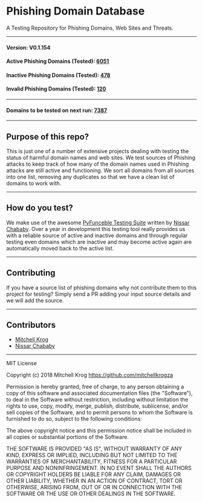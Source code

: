 # Phishing Domain Database

A Testing Repository for Phishing Domains, Web Sites and Threats.

_______________
#### Version: V0.1.154
#### Active Phishing Domains (Tested): [6051](https://raw.githubusercontent.com/mitchellkrogza/Phishing.Database/master/phishing-domains-ACTIVE.txt)
#### Inactive Phishing Domains (Tested): [478](https://raw.githubusercontent.com/mitchellkrogza/Phishing.Database/master/phishing-domains-INACTIVE.txt)
#### Invalid Phishing Domains (Tested): [120](https://raw.githubusercontent.com/mitchellkrogza/Phishing.Database/master/phishing-domains-INVALID.txt)
*****************************
#### Domains to be tested on next run: [7387](https://raw.githubusercontent.com/mitchellkrogza/Phishing.Database/master/dev-tools/phishing-domains-ALL.list)
____________________


## Purpose of this repo?

This is just one of a number of extensive projects dealing with testing the status of harmful domain names and web sites. We test sources of Phishing attacks to keep track of how many of the domain names used in Phishing attacks are still active and functioning. We sort all domains from all sources into one list, removing any duplicates so that we have a clean list of domains to work with.

************************************************
## How do you test?

We make use of the awesome [PyFunceble Testing Suite](https://github.com/funilrys/PyFunceble) written by [Nissar Chababy](https://github.com/funilrys/). Over a year in development this testing tool really provides us with a reliable source of active and inactive domains and through regular testing even domains which are inactive and may become active again are automatically moved back to the active list.

************************************************
## Contributing

If you have a source list of phishing domains why not contribute them to this project for testing? Simply send a PR adding your input source details and we will add the source. 


************************************************
## Contributors

- [Mitchell Krog](https://github.com/mitchellkrogza/)
- [Nissar Chababy](https://github.com/funilrys/)

************************************************
MIT License

Copyright (c) 2018 Mitchell Krog
https://github.com/mitchellkrogza

Permission is hereby granted, free of charge, to any person obtaining a copy
of this software and associated documentation files (the "Software"), to deal
in the Software without restriction, including without limitation the rights
to use, copy, modify, merge, publish, distribute, sublicense, and/or sell
copies of the Software, and to permit persons to whom the Software is
furnished to do so, subject to the following conditions:

The above copyright notice and this permission notice shall be included in all
copies or substantial portions of the Software.

THE SOFTWARE IS PROVIDED "AS IS", WITHOUT WARRANTY OF ANY KIND, EXPRESS OR
IMPLIED, INCLUDING BUT NOT LIMITED TO THE WARRANTIES OF MERCHANTABILITY,
FITNESS FOR A PARTICULAR PURPOSE AND NONINFRINGEMENT. IN NO EVENT SHALL THE
AUTHORS OR COPYRIGHT HOLDERS BE LIABLE FOR ANY CLAIM, DAMAGES OR OTHER
LIABILITY, WHETHER IN AN ACTION OF CONTRACT, TORT OR OTHERWISE, ARISING FROM,
OUT OF OR IN CONNECTION WITH THE SOFTWARE OR THE USE OR OTHER DEALINGS IN THE
SOFTWARE.
